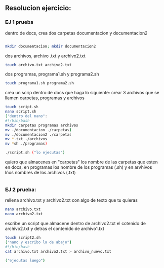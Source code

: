 ## Resolucion ejercicio:
### EJ 1 prueba

dentro de docs, crea dos carpetas documentacion y documentacion2

```bash

mkdir documentacion; mkdir documentacion2
```

dos archivos, archivo .txt y archivo2.txt

```bash
touch archivo.txt archivo2.txt
```

dos programas, programa1.sh y programa2.sh

```bash
touch programa1.sh programa2.sh
```

crea un scrip dentro de docs que haga lo siguiente:
crear 3 archivos que se llamen carpetas, programas y archivos

```bash
touch script.sh
nano script.sh 
("dentro del nano":
#!/bin/bash
mkdir carpetas programas archivos
mv ./documentacion ./carpetas)
mv ./documentacion2 ./carpetas
mv *.txt ./archivos
mv *sh ./programas)

./script.sh ("lo ejecutas")
```

quiero que almacenes en "carpetas" los nombre de las carpetas que esten en docs, en programas los nombre de los programas (.sh) y en arvhivos lños nombres de los archivos (.txt)

```bash


```

### EJ 2 prueba:
rellena archivo.txt y archivo2.txt con algo de texto que tu quieras

```bash
nano archivo.txt
nano archivo2.txt
```

escribe un script que almacene dentro de archivo2.txt el cotenido de archivo2.txt y detras el contenido de archivo1.txt


```bash
touch script2.sh
("nano y escribo lo de abajo")
#!/bin/bash
cat archivo.txt archivo2.txt > archivo_nuevo.txt

("ejecutas luego")

```